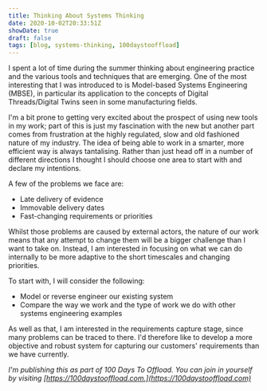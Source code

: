```yaml
---
title: Thinking About Systems Thinking
date: 2020-10-02T20:33:51Z
showDate: true
draft: false
tags: [blog, systems-thinking, 100daystooffload]
---
```


I spent a lot of time during the summer thinking about engineering practice and the various tools and techniques that are emerging. One of the most interesting that I was introduced to is Model-based Systems Engineering (MBSE), in particular its application to the concepts of Digital Threads/Digital Twins seen in some manufacturing fields.

I'm a bit prone to getting very excited about the prospect of using new tools in my work; part of this is just my fascination with the new but another part comes from frustration at the highly regulated, slow and old fashioned nature of my industry. The idea of being able to work in a smarter, more efficient way is always tantalising. Rather than just head off in a number of different directions I thought I should choose one area to start with and declare my intentions.

A few of the problems we face are:

* Late delivery of evidence
* Immovable delivery dates
* Fast-changing requirements or priorities

Whilst those problems are caused by external actors, the nature of our work means that any attempt to change them will be a bigger challenge than I want to take on. Instead, I am interested in focusing on what we can do internally to be more adaptive to the short timescales and changing priorities.

To start with, I will consider the following:

* Model or reverse engineer our existing system
* Compare the way we work and the type of work we do with other systems engineering examples

As well as that, I am interested in the requirements capture stage, since many problems can be traced to there. I'd therefore like to develop a more objective and robust system for capturing our customers' requirements than we have currently.

*I'm publishing this as part of 100 Days To Offload. You can join in yourself by visiting [https://100daystooffload.com.](https://100daystooffload.com)*
